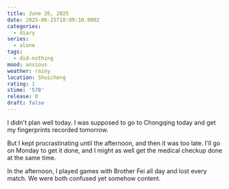 ```yaml
---
title: June 26, 2025
date: 2025-06-25T18:09:10.000Z
categories:
  - diary
series:
  - alone
tags:
  - did-nothing
mood: anxious
weather: rainy
location: Shuicheng
rating: 1
stime: '578'
release: 0
draft: false
---
```


I didn't plan well today. I was supposed to go to Chongqing today and get my fingerprints recorded tomorrow.  

But I kept procrastinating until the afternoon, and then it was too late. I'll go on Monday to get it done, and I might as well get the medical checkup done at the same time.  

In the afternoon, I played games with Brother Fei all day and lost every match. We were both confused yet somehow content. 